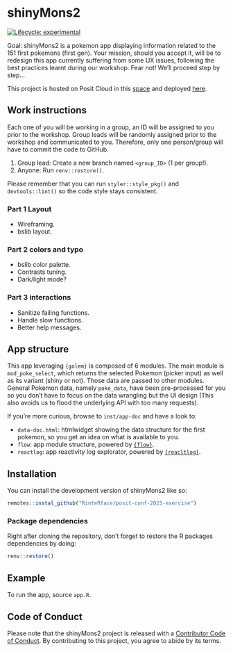 
<!-- README.md is generated from README.Rmd. Please edit that file -->

# shinyMons2

<!-- badges: start -->

[![Lifecycle:
experimental](https://img.shields.io/badge/lifecycle-experimental-orange.svg)](https://lifecycle.r-lib.org/articles/stages.html#experimental)
<!-- badges: end -->

Goal: shinyMons2 is a pokemon app displaying information related to the
151 first pokemons (first gen). Your mission, should you accept it, will
be to redesign this app currently suffering from some UX issues,
following the best practices learnt during our workshop. Fear not! We’ll
proceed step by step…

This project is hosted on Posit Cloud in this
[space](https://posit.cloud/spaces/400773/join?access_code=ajwkws91bhF-IhEXDVWH9-0mukSUF3jiETCkzrgt)
and deployed [here](https://dgranjon.shinyapps.io/shinyMonsUgly).

## Work instructions

Each one of you will be working in a group, an ID will be assigned to
you prior to the workshop. Group leads will be randomly assigned prior
to the workshop and communicated to you. Therefore, only one
person/group will have to commit the code to GitHub.

1.  Group lead: Create a new branch named `<group_ID>` (1 per group!).
2.  Anyone: Run `renv::restore()`.

Please remember that you can run `styler::style_pkg()` and
`devtools::lint()` so the code style stays consistent.

### Part 1 Layout

- Wireframing.
- bslib layout.

### Part 2 colors and typo

- bslib color palette.
- Contrasts tuning.
- Dark/light mode?

### Part 3 interactions

- Sanitize failing functions.
- Handle slow functions.
- Better help messages.

## App structure

This app leveraging `{golem}` is composed of 6 modules. The main module
is `mod_poke_select`, which returns the selected Pokemon (picker input)
as well as its variant (shiny or not). Those data are passed to other
modules. General Pokemon data, namely `poke_data`, have been
pre-processed for you so you don’t have to focus on the data wrangling
but the UI design (This also avoids us to flood the underlying API with
too many requests).

If you’re more curious, browse to `inst/app-doc` and have a look to:

- `data-doc.html`: htmlwidget showing the data structure for the first
  pokemon, so you get an idea on what is available to you.
- `flow`: app module structure, powered by
  [`{flow}`](https://github.com/moodymudskipper/flow).
- `reactlog`: app reactivity log explorator, powered by
  [`{reacltlog}`](https://rstudio.github.io/reactlog/).

## Installation

You can install the development version of shinyMons2 like so:

``` r
remotes::instal_github("RinteRface/posit-conf-2023-exercise")
```

### Package dependencies

Right after cloning the repository, don’t forget to restore the R
packages dependencies by doing:

``` r
renv::restore()
```

## Example

To run the app, source `app.R`.

## Code of Conduct

Please note that the shinyMons2 project is released with a [Contributor
Code of
Conduct](https://contributor-covenant.org/version/2/1/CODE_OF_CONDUCT.html).
By contributing to this project, you agree to abide by its terms.
